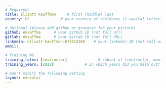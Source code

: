 ```yaml
---
# Required:
title: Elliott Kauffman     # first (middle) last
country: US              # your country of residence (2 capital letters, e.g. US, GB, DE)

# Optional (please add github or gravatar for your picture)
github: ekauffma      # your github ID (not full url)
gitlab: ekauffma      # your gitlab ID (not full URL)
linkedin: elliott-kauffman-673314160    # your linkedin ID (not full url, i.e. the last bit of the url to your profile)
email:

# Training WG
training_roles: [instructor]              # subset of [instructor, mentor, facilitator, author], can stay empty ([])
training_years: [2022]              # in which years did you help out? (e.g. [2020, 2019])

# Don't modify the following setting
layout: educator
---
```


<!-- Optional: Delete this line and write something about yourself (markdown supported) -->

